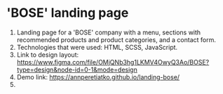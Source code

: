 # 'BOSE' landing page
1. Landing page for a 'BOSE' company with a menu, sections with recommended products and product categories, and a contact form.
2. Technologies that were used: HTML, SCSS, JavaScript.
3. Link to design layout: https://www.figma.com/file/OMjQNb3hg1LKMV4OwyQ3Ao/BOSE?type=design&node-id=0-1&mode=design
4. Demo link: https://annperetiatko.github.io/landing-bose/
5. [Design]: https://www.figma.com/file/OMjQNb3hg1LKMV4OwyQ3Ao/BOSE?type=design&node-id=0-1&mode=design
   
